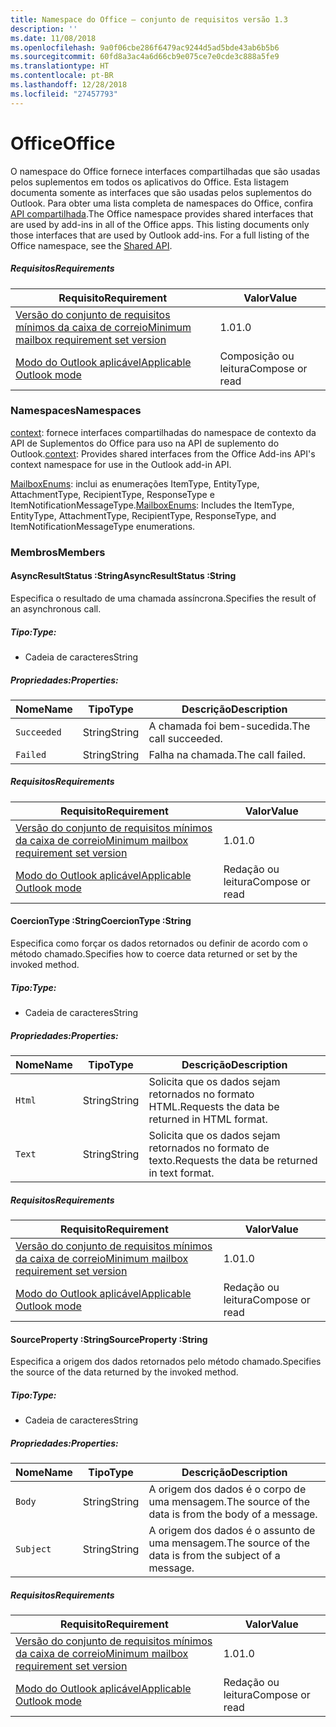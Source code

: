 ```yaml
---
title: Namespace do Office – conjunto de requisitos versão 1.3
description: ''
ms.date: 11/08/2018
ms.openlocfilehash: 9a0f06cbe286f6479ac9244d5ad5bde43ab6b5b6
ms.sourcegitcommit: 60fd8a3ac4a6d66cb9e075ce7e0cde3c888a5fe9
ms.translationtype: HT
ms.contentlocale: pt-BR
ms.lasthandoff: 12/28/2018
ms.locfileid: "27457793"
---
```

# <a name="office"></a><span data-ttu-id="5a486-102">Office</span><span class="sxs-lookup"><span data-stu-id="5a486-102">Office</span></span>

<span data-ttu-id="5a486-p101">O namespace do Office fornece interfaces compartilhadas que são usadas pelos suplementos em todos os aplicativos do Office. Esta listagem documenta somente as interfaces que são usadas pelos suplementos do Outlook. Para obter uma lista completa de namespaces do Office, confira [API compartilhada](/javascript/api/office).</span><span class="sxs-lookup"><span data-stu-id="5a486-p101">The Office namespace provides shared interfaces that are used by add-ins in all of the Office apps. This listing documents only those interfaces that are used by Outlook add-ins. For a full listing of the Office namespace, see the [Shared API](/javascript/api/office).</span></span>

##### <a name="requirements"></a><span data-ttu-id="5a486-105">Requisitos</span><span class="sxs-lookup"><span data-stu-id="5a486-105">Requirements</span></span>

|<span data-ttu-id="5a486-106">Requisito</span><span class="sxs-lookup"><span data-stu-id="5a486-106">Requirement</span></span>| <span data-ttu-id="5a486-107">Valor</span><span class="sxs-lookup"><span data-stu-id="5a486-107">Value</span></span>|
|---|---|
|[<span data-ttu-id="5a486-108">Versão do conjunto de requisitos mínimos da caixa de correio</span><span class="sxs-lookup"><span data-stu-id="5a486-108">Minimum mailbox requirement set version</span></span>](/office/dev/add-ins/reference/requirement-sets/outlook-api-requirement-sets)| <span data-ttu-id="5a486-109">1.0</span><span class="sxs-lookup"><span data-stu-id="5a486-109">1.0</span></span>|
|[<span data-ttu-id="5a486-110">Modo do Outlook aplicável</span><span class="sxs-lookup"><span data-stu-id="5a486-110">Applicable Outlook mode</span></span>](https://docs.microsoft.com/outlook/add-ins/#extension-points)| <span data-ttu-id="5a486-111">Composição ou leitura</span><span class="sxs-lookup"><span data-stu-id="5a486-111">Compose or read</span></span>|

### <a name="namespaces"></a><span data-ttu-id="5a486-112">Namespaces</span><span class="sxs-lookup"><span data-stu-id="5a486-112">Namespaces</span></span>

<span data-ttu-id="5a486-113">[context](office.context.md): fornece interfaces compartilhadas do namespace de contexto da API de Suplementos do Office para uso na API de suplemento do Outlook.</span><span class="sxs-lookup"><span data-stu-id="5a486-113">[context](office.context.md): Provides shared interfaces from the Office Add-ins API's context namespace for use in the Outlook add-in API.</span></span>

<span data-ttu-id="5a486-114">[MailboxEnums](/javascript/api/outlook/office.mailboxenums.attachmenttype): inclui as enumerações ItemType, EntityType, AttachmentType, RecipientType, ResponseType e ItemNotificationMessageType.</span><span class="sxs-lookup"><span data-stu-id="5a486-114">[MailboxEnums](/javascript/api/outlook/office.mailboxenums.attachmenttype): Includes the ItemType, EntityType, AttachmentType, RecipientType, ResponseType, and ItemNotificationMessageType enumerations.</span></span>

### <a name="members"></a><span data-ttu-id="5a486-115">Membros</span><span class="sxs-lookup"><span data-stu-id="5a486-115">Members</span></span>

####  <a name="asyncresultstatus-string"></a><span data-ttu-id="5a486-116">AsyncResultStatus :String</span><span class="sxs-lookup"><span data-stu-id="5a486-116">AsyncResultStatus :String</span></span>

<span data-ttu-id="5a486-117">Especifica o resultado de uma chamada assíncrona.</span><span class="sxs-lookup"><span data-stu-id="5a486-117">Specifies the result of an asynchronous call.</span></span>

##### <a name="type"></a><span data-ttu-id="5a486-118">Tipo:</span><span class="sxs-lookup"><span data-stu-id="5a486-118">Type:</span></span>

*   <span data-ttu-id="5a486-119">Cadeia de caracteres</span><span class="sxs-lookup"><span data-stu-id="5a486-119">String</span></span>

##### <a name="properties"></a><span data-ttu-id="5a486-120">Propriedades:</span><span class="sxs-lookup"><span data-stu-id="5a486-120">Properties:</span></span>

|<span data-ttu-id="5a486-121">Nome</span><span class="sxs-lookup"><span data-stu-id="5a486-121">Name</span></span>| <span data-ttu-id="5a486-122">Tipo</span><span class="sxs-lookup"><span data-stu-id="5a486-122">Type</span></span>| <span data-ttu-id="5a486-123">Descrição</span><span class="sxs-lookup"><span data-stu-id="5a486-123">Description</span></span>|
|---|---|---|
|`Succeeded`| <span data-ttu-id="5a486-124">String</span><span class="sxs-lookup"><span data-stu-id="5a486-124">String</span></span>|<span data-ttu-id="5a486-125">A chamada foi bem-sucedida.</span><span class="sxs-lookup"><span data-stu-id="5a486-125">The call succeeded.</span></span>|
|`Failed`| <span data-ttu-id="5a486-126">String</span><span class="sxs-lookup"><span data-stu-id="5a486-126">String</span></span>|<span data-ttu-id="5a486-127">Falha na chamada.</span><span class="sxs-lookup"><span data-stu-id="5a486-127">The call failed.</span></span>|

##### <a name="requirements"></a><span data-ttu-id="5a486-128">Requisitos</span><span class="sxs-lookup"><span data-stu-id="5a486-128">Requirements</span></span>

|<span data-ttu-id="5a486-129">Requisito</span><span class="sxs-lookup"><span data-stu-id="5a486-129">Requirement</span></span>| <span data-ttu-id="5a486-130">Valor</span><span class="sxs-lookup"><span data-stu-id="5a486-130">Value</span></span>|
|---|---|
|[<span data-ttu-id="5a486-131">Versão do conjunto de requisitos mínimos da caixa de correio</span><span class="sxs-lookup"><span data-stu-id="5a486-131">Minimum mailbox requirement set version</span></span>](/office/dev/add-ins/reference/requirement-sets/outlook-api-requirement-sets)| <span data-ttu-id="5a486-132">1.0</span><span class="sxs-lookup"><span data-stu-id="5a486-132">1.0</span></span>|
|[<span data-ttu-id="5a486-133">Modo do Outlook aplicável</span><span class="sxs-lookup"><span data-stu-id="5a486-133">Applicable Outlook mode</span></span>](https://docs.microsoft.com/outlook/add-ins/#extension-points)| <span data-ttu-id="5a486-134">Redação ou leitura</span><span class="sxs-lookup"><span data-stu-id="5a486-134">Compose or read</span></span>|
####  <a name="coerciontype-string"></a><span data-ttu-id="5a486-135">CoercionType :String</span><span class="sxs-lookup"><span data-stu-id="5a486-135">CoercionType :String</span></span>

<span data-ttu-id="5a486-136">Especifica como forçar os dados retornados ou definir de acordo com o método chamado.</span><span class="sxs-lookup"><span data-stu-id="5a486-136">Specifies how to coerce data returned or set by the invoked method.</span></span>

##### <a name="type"></a><span data-ttu-id="5a486-137">Tipo:</span><span class="sxs-lookup"><span data-stu-id="5a486-137">Type:</span></span>

*   <span data-ttu-id="5a486-138">Cadeia de caracteres</span><span class="sxs-lookup"><span data-stu-id="5a486-138">String</span></span>

##### <a name="properties"></a><span data-ttu-id="5a486-139">Propriedades:</span><span class="sxs-lookup"><span data-stu-id="5a486-139">Properties:</span></span>

|<span data-ttu-id="5a486-140">Nome</span><span class="sxs-lookup"><span data-stu-id="5a486-140">Name</span></span>| <span data-ttu-id="5a486-141">Tipo</span><span class="sxs-lookup"><span data-stu-id="5a486-141">Type</span></span>| <span data-ttu-id="5a486-142">Descrição</span><span class="sxs-lookup"><span data-stu-id="5a486-142">Description</span></span>|
|---|---|---|
|`Html`| <span data-ttu-id="5a486-143">String</span><span class="sxs-lookup"><span data-stu-id="5a486-143">String</span></span>|<span data-ttu-id="5a486-144">Solicita que os dados sejam retornados no formato HTML.</span><span class="sxs-lookup"><span data-stu-id="5a486-144">Requests the data be returned in HTML format.</span></span>|
|`Text`| <span data-ttu-id="5a486-145">String</span><span class="sxs-lookup"><span data-stu-id="5a486-145">String</span></span>|<span data-ttu-id="5a486-146">Solicita que os dados sejam retornados no formato de texto.</span><span class="sxs-lookup"><span data-stu-id="5a486-146">Requests the data be returned in text format.</span></span>|

##### <a name="requirements"></a><span data-ttu-id="5a486-147">Requisitos</span><span class="sxs-lookup"><span data-stu-id="5a486-147">Requirements</span></span>

|<span data-ttu-id="5a486-148">Requisito</span><span class="sxs-lookup"><span data-stu-id="5a486-148">Requirement</span></span>| <span data-ttu-id="5a486-149">Valor</span><span class="sxs-lookup"><span data-stu-id="5a486-149">Value</span></span>|
|---|---|
|[<span data-ttu-id="5a486-150">Versão do conjunto de requisitos mínimos da caixa de correio</span><span class="sxs-lookup"><span data-stu-id="5a486-150">Minimum mailbox requirement set version</span></span>](/office/dev/add-ins/reference/requirement-sets/outlook-api-requirement-sets)| <span data-ttu-id="5a486-151">1.0</span><span class="sxs-lookup"><span data-stu-id="5a486-151">1.0</span></span>|
|[<span data-ttu-id="5a486-152">Modo do Outlook aplicável</span><span class="sxs-lookup"><span data-stu-id="5a486-152">Applicable Outlook mode</span></span>](https://docs.microsoft.com/outlook/add-ins/#extension-points)| <span data-ttu-id="5a486-153">Redação ou leitura</span><span class="sxs-lookup"><span data-stu-id="5a486-153">Compose or read</span></span>|
####  <a name="sourceproperty-string"></a><span data-ttu-id="5a486-154">SourceProperty :String</span><span class="sxs-lookup"><span data-stu-id="5a486-154">SourceProperty :String</span></span>

<span data-ttu-id="5a486-155">Especifica a origem dos dados retornados pelo método chamado.</span><span class="sxs-lookup"><span data-stu-id="5a486-155">Specifies the source of the data returned by the invoked method.</span></span>

##### <a name="type"></a><span data-ttu-id="5a486-156">Tipo:</span><span class="sxs-lookup"><span data-stu-id="5a486-156">Type:</span></span>

*   <span data-ttu-id="5a486-157">Cadeia de caracteres</span><span class="sxs-lookup"><span data-stu-id="5a486-157">String</span></span>

##### <a name="properties"></a><span data-ttu-id="5a486-158">Propriedades:</span><span class="sxs-lookup"><span data-stu-id="5a486-158">Properties:</span></span>

|<span data-ttu-id="5a486-159">Nome</span><span class="sxs-lookup"><span data-stu-id="5a486-159">Name</span></span>| <span data-ttu-id="5a486-160">Tipo</span><span class="sxs-lookup"><span data-stu-id="5a486-160">Type</span></span>| <span data-ttu-id="5a486-161">Descrição</span><span class="sxs-lookup"><span data-stu-id="5a486-161">Description</span></span>|
|---|---|---|
|`Body`| <span data-ttu-id="5a486-162">String</span><span class="sxs-lookup"><span data-stu-id="5a486-162">String</span></span>|<span data-ttu-id="5a486-163">A origem dos dados é o corpo de uma mensagem.</span><span class="sxs-lookup"><span data-stu-id="5a486-163">The source of the data is from the body of a message.</span></span>|
|`Subject`| <span data-ttu-id="5a486-164">String</span><span class="sxs-lookup"><span data-stu-id="5a486-164">String</span></span>|<span data-ttu-id="5a486-165">A origem dos dados é o assunto de uma mensagem.</span><span class="sxs-lookup"><span data-stu-id="5a486-165">The source of the data is from the subject of a message.</span></span>|

##### <a name="requirements"></a><span data-ttu-id="5a486-166">Requisitos</span><span class="sxs-lookup"><span data-stu-id="5a486-166">Requirements</span></span>

|<span data-ttu-id="5a486-167">Requisito</span><span class="sxs-lookup"><span data-stu-id="5a486-167">Requirement</span></span>| <span data-ttu-id="5a486-168">Valor</span><span class="sxs-lookup"><span data-stu-id="5a486-168">Value</span></span>|
|---|---|
|[<span data-ttu-id="5a486-169">Versão do conjunto de requisitos mínimos da caixa de correio</span><span class="sxs-lookup"><span data-stu-id="5a486-169">Minimum mailbox requirement set version</span></span>](/office/dev/add-ins/reference/requirement-sets/outlook-api-requirement-sets)| <span data-ttu-id="5a486-170">1.0</span><span class="sxs-lookup"><span data-stu-id="5a486-170">1.0</span></span>|
|[<span data-ttu-id="5a486-171">Modo do Outlook aplicável</span><span class="sxs-lookup"><span data-stu-id="5a486-171">Applicable Outlook mode</span></span>](https://docs.microsoft.com/outlook/add-ins/#extension-points)| <span data-ttu-id="5a486-172">Redação ou leitura</span><span class="sxs-lookup"><span data-stu-id="5a486-172">Compose or read</span></span>|